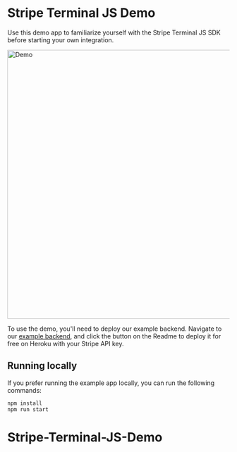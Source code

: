 # Stripe Terminal JS Demo

Use this demo app to familiarize yourself with the Stripe Terminal JS SDK before starting your own integration. 

<img src="JSExampleApp_MainPage.gif" alt="Demo" width="610">

To use the demo, you'll need to deploy our example backend. Navigate to our [example backend](https://github.com/stripe/example-terminal-backend), and click the button on the Readme to deploy it for free on Heroku with your Stripe API key.

## Running locally

If you prefer running the example app locally, you can run the following commands:
```
npm install
npm run start
```

# Stripe-Terminal-JS-Demo
